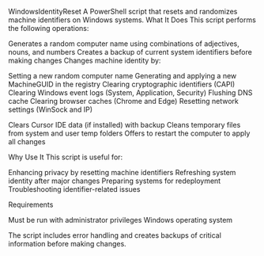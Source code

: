 WindowsIdentityReset
A PowerShell script that resets and randomizes machine identifiers on Windows systems.
What It Does
This script performs the following operations:

Generates a random computer name using combinations of adjectives, nouns, and numbers
Creates a backup of current system identifiers before making changes
Changes machine identity by:

Setting a new random computer name
Generating and applying a new MachineGUID in the registry
Clearing cryptographic identifiers (CAPI)
Clearing Windows event logs (System, Application, Security)
Flushing DNS cache
Clearing browser caches (Chrome and Edge)
Resetting network settings (WinSock and IP)


Clears Cursor IDE data (if installed) with backup
Cleans temporary files from system and user temp folders
Offers to restart the computer to apply all changes

Why Use It
This script is useful for:

Enhancing privacy by resetting machine identifiers
Refreshing system identity after major changes
Preparing systems for redeployment
Troubleshooting identifier-related issues

Requirements

Must be run with administrator privileges
Windows operating system

The script includes error handling and creates backups of critical information before making changes.